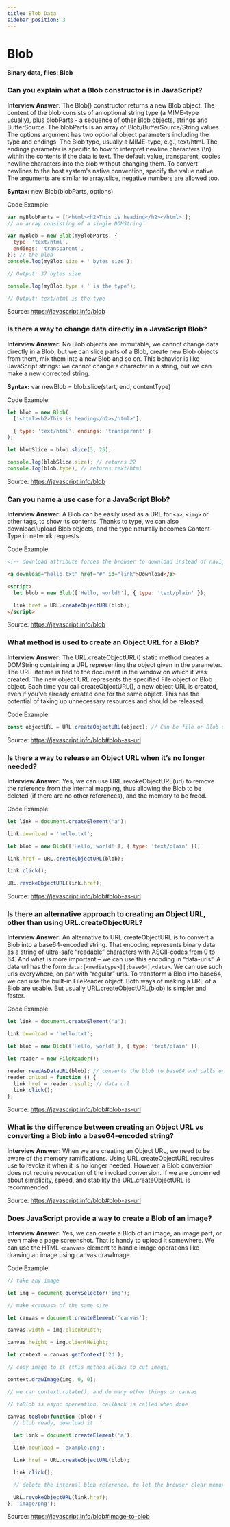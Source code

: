```yaml
---
title: Blob Data
sidebar_position: 3
---
```


# Blob

**Binary data, files: Blob**

### Can you explain what a Blob constructor is in JavaScript?

**Interview Answer:** The Blob() constructor returns a new Blob object. The content of the blob consists of an optional string type (a MIME-type usually), plus blobParts - a sequence of other Blob objects, strings and BufferSource. The blobParts is an array of Blob/BufferSource/String values. The options argument has two optional object parameters including the type and endings. The Blob type, usually a MIME-type, e.g., text/html. The endings parameter is specific to how to interpret newline characters (\n) within the contents if the data is text. The default value, transparent, copies newline characters into the blob without changing them. To convert newlines to the host system's native convention, specify the value native. The arguments are similar to array.slice, negative numbers are allowed too.

**Syntax:** new Blob(blobParts, options)

Code Example:

```js
var myBlobParts = ['<html><h2>This is heading</h2></html>'];
// an array consisting of a single DOMString

var myBlob = new Blob(myBlobParts, {
  type: 'text/html',
  endings: 'transparent',
}); // the blob
console.log(myBlob.size + ' bytes size');

// Output: 37 bytes size

console.log(myBlob.type + ' is the type');

// Output: text/html is the type
```

Source: <https://javascript.info/blob>

### Is there a way to change data directly in a JavaScript Blob?

**Interview Answer:** No Blob objects are immutable, we cannot change data directly in a Blob, but we can slice parts of a Blob, create new Blob objects from them, mix them into a new Blob and so on. This behavior is like JavaScript strings: we cannot change a character in a string, but we can make a new corrected string.

**Syntax:** var newBlob = blob.slice(start, end, contentType)

Code Example:

```js
let blob = new Blob(
  ['<html><h2>This is heading</h2></html>'],

  { type: 'text/html', endings: 'transparent' }
);

let blobSlice = blob.slice(3, 25);

console.log(blobSlice.size); // returns 22
console.log(blob.type); // returns text/html
```

Source: <https://javascript.info/blob>

### Can you name a use case for a JavaScript Blob?

**Interview Answer:** A Blob can be easily used as a URL for `<a>`, `<img>` or other tags, to show its contents. Thanks to type, we can also download/upload Blob objects, and the type naturally becomes Content-Type in network requests.

Code Example:

```html
<!-- download attribute forces the browser to download instead of navigating -->

<a download="hello.txt" href="#" id="link">Download</a>

<script>
  let blob = new Blob(['Hello, world!'], { type: 'text/plain' });

  link.href = URL.createObjectURL(blob);
</script>
```

Source: <https://javascript.info/blob>

### What method is used to create an Object URL for a Blob?

**Interview Answer:** The URL.createObjectURL() static method creates a DOMString containing a URL representing the object given in the parameter. The URL lifetime is tied to the document in the window on which it was created. The new object URL represents the specified File object or Blob object. Each time you call createObjectURL(), a new object URL is created, even if you've already created one for the same object. This has the potential of taking up unnecessary resources and should be released.

Code Example:

```js
const objectURL = URL.createObjectURL(object); // Can be file or Blob object
```

Source: <https://javascript.info/blob#blob-as-url>

### Is there a way to release an Object URL when it’s no longer needed?

**Interview Answer:** Yes, we can use URL.revokeObjectURL(url) to remove the reference from the internal mapping, thus allowing the Blob to be deleted (if there are no other references), and the memory to be freed.

Code Example:

```js
let link = document.createElement('a');

link.download = 'hello.txt';

let blob = new Blob(['Hello, world!'], { type: 'text/plain' });

link.href = URL.createObjectURL(blob);

link.click();

URL.revokeObjectURL(link.href);
```

Source: <https://javascript.info/blob#blob-as-url>

### Is there an alternative approach to creating an Object URL, other than using URL.createObjectURL?

**Interview Answer:** An alternative to URL.createObjectURL is to convert a Blob into a base64-encoded string. That encoding represents binary data as a string of ultra-safe “readable” characters with ASCII-codes from 0 to 64. And what is more important – we can use this encoding in “data-urls”. A data url has the form `data:[<mediatype>][;base64]`,`<data>`. We can use such urls everywhere, on par with “regular” urls. To transform a Blob into base64, we can use the built-in FileReader object. Both ways of making a URL of a Blob are usable. But usually URL.createObjectURL(blob) is simpler and faster.

Code Example:

```js
let link = document.createElement('a');

link.download = 'hello.txt';

let blob = new Blob(['Hello, world!'], { type: 'text/plain' });

let reader = new FileReader();

reader.readAsDataURL(blob); // converts the blob to base64 and calls onload
reader.onload = function () {
  link.href = reader.result; // data url
  link.click();
};
```

Source: <https://javascript.info/blob#blob-as-url>

### What is the difference between creating an Object URL vs converting a Blob into a base64-encoded string?

**Interview Answer:** When we are creating an Object URL, we need to be aware of the memory ramifications. Using URL.createObjectURL requires use to revoke it when it is no longer needed. However, a Blob conversion does not require revocation of the invoked conversion. If we are concerned about simplicity, speed, and stability the URL.createObjectURL is recommended.

Source: <https://javascript.info/blob#blob-as-url>

### Does JavaScript provide a way to create a Blob of an image?

**Interview Answer:** Yes, we can create a Blob of an image, an image part, or even make a page screenshot. That is handy to upload it somewhere. We can use the HTML `<canvas>` element to handle image operations like drawing an image using canvas.drawImage.

Code Example:

```js
// take any image

let img = document.querySelector('img');

// make <canvas> of the same size

let canvas = document.createElement('canvas');

canvas.width = img.clientWidth;

canvas.height = img.clientHeight;

let context = canvas.getContext('2d');

// copy image to it (this method allows to cut image)

context.drawImage(img, 0, 0);

// we can context.rotate(), and do many other things on canvas

// toBlob is async opereation, callback is called when done

canvas.toBlob(function (blob) {
  // blob ready, download it

  let link = document.createElement('a');

  link.download = 'example.png';

  link.href = URL.createObjectURL(blob);

  link.click();

  // delete the internal blob reference, to let the browser clear memory from it

  URL.revokeObjectURL(link.href);
}, 'image/png');
```

Source: <https://javascript.info/blob#image-to-blob>
